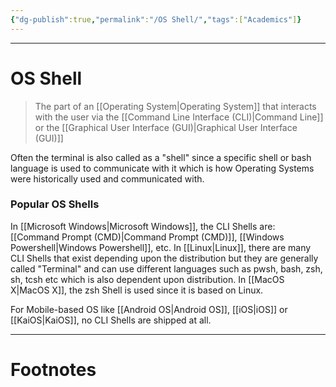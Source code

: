 ```yaml
---
{"dg-publish":true,"permalink":"/OS Shell/","tags":["Academics"]}
---
```



---
# OS Shell
> The part of an [[Operating System\|Operating System]] that interacts with the user via the [[Command Line Interface (CLI)\|Command Line]] or the [[Graphical User Interface (GUI)\|Graphical User Interface (GUI)]]

Often the terminal is also called as a "shell" since a specific shell or bash language is used to communicate with it which is how Operating Systems were historically used and communicated with.

### Popular OS Shells
In [[Microsoft Windows\|Microsoft Windows]], the CLI Shells are: [[Command Prompt (CMD)\|Command Prompt (CMD)]], [[Windows Powershell\|Windows Powershell]], etc.
In [[Linux\|Linux]], there are many CLI Shells that exist depending upon the distribution but they are generally called "Terminal" and can use different languages such as pwsh, bash, zsh, sh, tcsh etc which is also dependent upon distribution.
In [[MacOS X\|MacOS X]], the zsh Shell is used since it is based on Linux.

For Mobile-based OS like [[Android OS\|Android OS]], [[iOS\|iOS]] or [[KaiOS\|KaiOS]], no CLI Shells are shipped at all.

---
# Footnotes